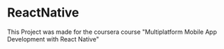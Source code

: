 # ReactNative
This Project was made for the coursera course "Multiplatform Mobile App Development with React Native"
